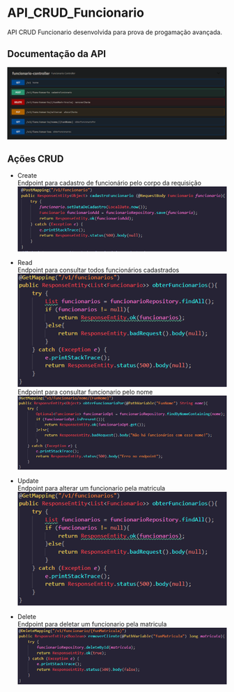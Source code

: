 # API_CRUD_Funcionario
 API CRUD Funcionario desenvolvida para prova de progamação avançada.
 
## Documentação da API
![Documentação](https://github.com/Jownao/API_CRUD_Funcionario/blob/main/to_readme/documenta%C3%A7%C3%A3o.png)

## Ações CRUD 
- Create  
Endpoint para cadastro de funcionário pelo corpo da requisição
![Create](https://github.com/Jownao/API_CRUD_Funcionario/blob/main/to_readme/cadastro.png)

- Read  
Endpoint para consultar todos funcionários cadastrados
![Read](https://github.com/Jownao/API_CRUD_Funcionario/blob/main/to_readme/consulta.png)  
Endpoint para consultar funcionario pelo nome
![Read2](https://github.com/Jownao/API_CRUD_Funcionario/blob/main/to_readme/consultaNome.png)

- Update  
Endpoint para alterar um funcionario pela matricula
![Update](https://github.com/Jownao/API_CRUD_Funcionario/blob/main/to_readme/consulta.png)

- Delete  
Endpoint para deletar um funcionario pela matricula
![Delete](https://github.com/Jownao/API_CRUD_Funcionario/blob/main/to_readme/deletar.png)

